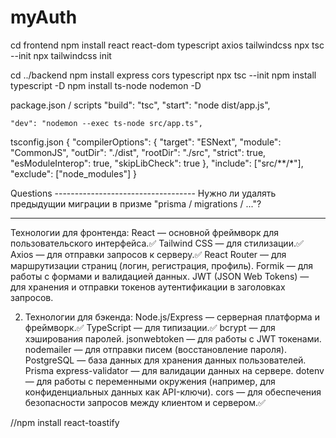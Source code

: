 # myAuth
cd frontend
npm install react react-dom typescript axios tailwindcss
npx tsc --init
npx tailwindcss init

cd ../backend
npm install express cors typescript
npx tsc --init
npm install typescript -D
npm install ts-node nodemon -D

package.json / scripts
    "build": "tsc",
    "start": "node dist/app.js",

    "dev": "nodemon --exec ts-node src/app.ts",
tsconfig.json
{
  "compilerOptions": {
    "target": "ESNext",
    "module": "CommonJS",
    "outDir": "./dist",
    "rootDir": "./src",
    "strict": true,
    "esModuleInterop": true,
    "skipLibCheck": true
  },
  "include": ["src/**/*"],
  "exclude": ["node_modules"]
}

Questions -----------------------------------
Нужно ли удалять предыдущии миграции в призме "prisma / migrations / ..."?

--------------------------------------------


Технологии для фронтенда:
React — основной фреймворк для пользовательского интерфейса.✅
Tailwind CSS — для стилизации.✅
Axios — для отправки запросов к серверу.✅
React Router — для маршрутизации страниц (логин, регистрация, профиль).
Formik — для работы с формами и валидацией данных.
JWT (JSON Web Tokens) — для хранения и отправки токенов аутентификации в заголовках запросов.

2. Технологии для бэкенда:
Node.js/Express — серверная платформа и фреймворк.✅
TypeScript — для типизации.✅
bcrypt — для хэширования паролей.
jsonwebtoken — для работы с JWT токенами.
nodemailer — для отправки писем (восстановление пароля).
PostgreSQL — база данных для хранения данных пользователей.
Prisma
express-validator — для валидации данных на сервере.
dotenv — для работы с переменными окружения (например, для конфиденциальных данных как API-ключи).
cors — для обеспечения безопасности запросов между клиентом и сервером.✅

//npm install react-toastify
